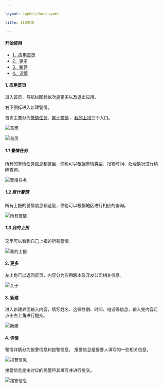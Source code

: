 ```yaml
---

layout: appHelpDocsLayout

title: 110警情

---
```


#### 开始使用 

* [1、应用首页](#home)
* [2、更多](#more)
* [3、新建](#add)
* [4、详情](#detail)

#### 1. 应用首页 <span id="home"> </span>
进入首页，导航栏图标依次是更多以及退出应用。

右下图标进入新建警情。

首页主要分为[警情任务](#police_task)、[累计警情](#all_police_situation)
、[我的上报](#my_report)三个入口。

<p></p>

![首页](./img/policesentiment/home.jpg)
<p></p>

![首页](./img/policesentiment/home1.jpg)
##### 1.1 警情任务<span id="police_task"> </span>
所有的警情任务信息都这里，你也可以根据警情类型、报警时间、处理情况进行精确查询。
<p></p>

![警情任务](./img/policesentiment/police_task.jpg)

##### 1.2 累计警情<span id="all_police_situation"> </span>
所有上报的警情信息都这里，你也可以根据地区进行相应的查询。
<p></p>

![所有警情](./img/policesentiment/all_police_situation.jpg)

##### 1.3 我的上报<span id="my_report"> </span>
这里可以看到自己上报的所有警情。
<p></p>

![我的上报](./img/policesentiment/my_report.jpg)


#### 2. 更多 <span id="more"> </span>
左上角可以返回首页，内容分为应用版本及开发公司相关信息。

![关于](./img/policesentiment/about.jpg)

#### 3. 新建 <span id="add"> </span>
进入新建界面输入内容，填写姓名、选择性别、时间、电话等信息，输入完内容可点击右上角进行提交。
<p></p>

![新建](./img/policesentiment/add.jpg)

#### 4. 详情 <span id="detail"> </span>
警情详情分为报警信息和接警信息，
报警信息是报警人填写的一些相关信息。
<p></p>

![报警信息](./img/policesentiment/detail.jpg)
<p></p>
接警信息是由对应的民警将其填写并进行提交。
<p></p>

![接警信息](./img/policesentiment/detail1.jpg)
